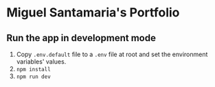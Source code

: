 # Miguel Santamaria's Portfolio

## Run the app in development mode

1. Copy `.env.default` file to a `.env` file at root and set the environment variables' values.
2. `npm install`
3. `npm run dev`
